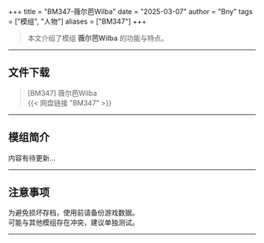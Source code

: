 +++
title = "BM347-薇尔芭Wilba"
date = "2025-03-07"
author = "Bny"
tags = ["模组", "人物"]
aliases = ["BM347"]
+++

> 本文介绍了模组 **薇尔芭Wilba** 的功能与特点。

---

## 文件下载

> [BM347] 薇尔芭Wilba  
{{< 网盘链接 "BM347" >}}  

---

## 模组简介

>  
内容有待更新...  

---

## 注意事项

>  
为避免损坏存档，使用前请备份游戏数据。  
可能与其他模组存在冲突，建议单独测试。  

---

